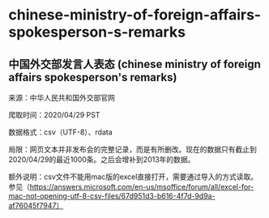 # chinese-ministry-of-foreign-affairs-spokesperson-s-remarks
## 中国外交部发言人表态 (chinese ministry of foreign affairs spokesperson's remarks)

来源：中华人民共和国外交部官网

爬取时间：2020/04/29 PST

数据格式：csv（UTF-8）、rdata

局限：网页文本并非发布会的完整记录，而是有所删改。现在的数据只有截止到2020/04/29的最近1000条。之后会增补到2013年的数据。

额外说明：csv文件不能用mac版的excel直接打开，需要通过导入的方式读取。参见（https://answers.microsoft.com/en-us/msoffice/forum/all/excel-for-mac-not-opening-utf-8-csv-files/67d951d3-b616-4f7d-9d9a-af76045f7947）
